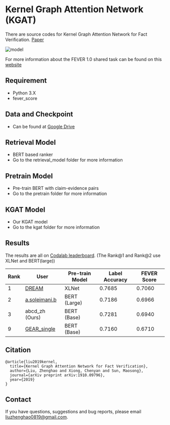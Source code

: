 # Kernel Graph Attention Network (KGAT)
There are source codes for Kernel Graph Attention Network for Fact Verification. [Paper](https://arxiv.org/pdf/1910.09796.pdf)

![model](https://github.com/thunlp/KernelGAT/blob/master/model.png)

For more information about the FEVER 1.0 shared task can be found on this [website](http://fever.ai)


## Requirement
* Python 3.X
* fever_score


## Data and Checkpoint
* Can be found at [Google Drive](https://drive.google.com/open?id=1cv9dfYN_dF8GyILFbON6IUB-iU3nsNLp)


## Retrieval Model
* BERT based ranker
* Go to the retrieval_model folder for more information


## Pretrain Model
* Pre-train BERT with claim-evidence pairs
* Go to the pretrain folder for more information


## KGAT Model
* Our KGAT model
* Go to the kgat folder for more information


## Results
The results are all on [Codalab leaderboard](https://competitions.codalab.org/competitions/18814#results). (The Rank@1 and Rank@2 use XLNet and BERT(large))


| Rank | User | Pre-train Model| Label Accuracy| FEVER Score |
| --------  | -------- | -------- | --------  | --------  |
|1|[DREAM](https://arxiv.org/pdf/1909.03745.pdf)|XLNet|0\.7685|0\.7060|
|2|[a.soleimani.b](https://arxiv.org/pdf/1910.02655.pdf)|BERT \(Large\)|0\.7186|0\.6966 |
|3|abcd_zh (Ours)|BERT \(Base\)|0\.7281|0\.6940|
|9|[GEAR_single](https://arxiv.org/pdf/1908.01843.pdf)|BERT \(Base\)|0\.7160|0\.6710|


## Citation
```
@article{liu2019kernel,
  title={Kernel Graph Attention Network for Fact Verification},
  author={Liu, Zhenghao and Xiong, Chenyan and Sun, Maosong},
  journal={arXiv preprint arXiv:1910.09796},
  year={2019}
}
```

## Contact
If you have questions, suggestions and bug reports, please email liuzhenghao0819@gmail.com.